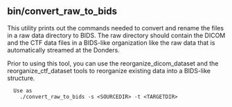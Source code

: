 ## bin/convert_raw_to_bids

This utility prints out the commands needed to convert and rename the
files in a raw data directory to BIDS. The raw directory should contain
the DICOM and the CTF data files in a BIDS-like organization like the 
raw data that is automatically streamed at the Donders.

Prior to using this tool, you can use the reorganize_dicom_dataset and 
the reorganize_ctf_dataset tools to reorganize existing data into a 
BIDS-like structure.

```
  Use as
    ./convert_raw_to_bids -s <SOURCEDIR> -t <TARGETDIR>
```
